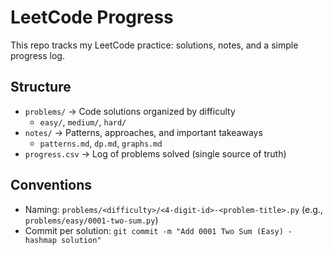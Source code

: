 # LeetCode Progress

This repo tracks my LeetCode practice: solutions, notes, and a simple progress log.

## Structure
- `problems/` → Code solutions organized by difficulty
  - `easy/`, `medium/`, `hard/`
- `notes/` → Patterns, approaches, and important takeaways
  - `patterns.md`, `dp.md`, `graphs.md`
- `progress.csv` → Log of problems solved (single source of truth)


## Conventions
- Naming: `problems/<difficulty>/<4-digit-id>-<problem-title>.py` (e.g., `problems/easy/0001-two-sum.py`)
- Commit per solution: `git commit -m "Add 0001 Two Sum (Easy) - hashmap solution"`
